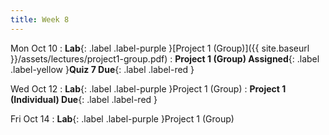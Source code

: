 ```yaml
---
title: Week 8
---
```


Mon Oct 10
: **Lab**{: .label .label-purple }[Project 1 (Group)]({{ site.baseurl }}/assets/lectures/project1-group.pdf)
: **Project 1 (Group) Assigned**{: .label .label-yellow }**Quiz 7 Due**{: .label .label-red }

Wed Oct 12
: **Lab**{: .label .label-purple }Project 1 (Group)
: **Project 1 (Individual) Due**{: .label .label-red }

Fri Oct 14
: **Lab**{: .label .label-purple }Project 1 (Group)